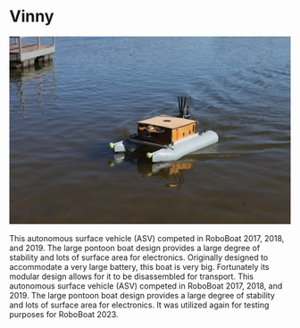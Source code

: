 # Vinny
![asv2016-in-water](./img/asv2016-in-water.jpg)

This autonomous surface vehicle (ASV) competed in RoboBoat 2017, 2018, and 2019. The large pontoon boat design provides a large degree of stability and lots of surface area for electronics. Originally designed to accommodate a very large battery, this boat is very big. 
Fortunately its modular design allows for it to be disassembled for transport. This autonomous surface vehicle (ASV) competed in RoboBoat 2017, 2018, and 2019. The large pontoon boat design provides a large degree of stability and lots of surface area for electronics. It was utilized again for testing purposes for RoboBoat 2023.

